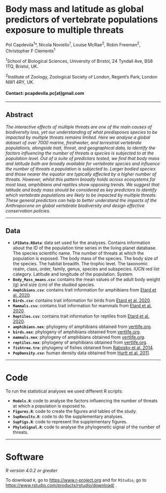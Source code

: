 # Body mass and latitude as global predictors of vertebrate populations exposure to multiple threats

Pol Capdevila<sup>1</sup>*, Nicola Noviello<sup>1</sup>, Louise McRae<sup>2</sup>, Robin Freeman<sup>2</sup>, Christopher F Clements<sup>1</sup>

<sup>1</sup>School of Biological Sciences, University of Bristol, 24 Tyndall Ave, BS8 1TQ, Bristol, UK. 

<sup>2</sup>Institute of Zoology, Zoological Society of London, Regent’s Park, London NW1 4RY, UK.

#### Contact: pcapdevila.pc[at]gmail.com

---

## Abstract

_The interactive effects of multiple threats are one of the main causes of biodiversity loss, yet our understanding of what predisposes species to be impacted by multiple threats remains limited. Here we analyse a global dataset of over 7000 marine, freshwater, and terrestrial vertebrate populations, alongside trait, threat, and geographical data, to identify the factors influencing the number of threats a species is subjected to at the population level. Out of a suite of predictors tested, we find that body mass and latitude both are broadly available for vertebrate species and influence the number of threats a population is subjected to. Larger bodied species and those nearer the equator are typically affected by a higher number of threats. However, whilst this pattern broadly holds across ecosystems for most taxa, amphibians and reptiles show opposing trends. We suggest that latitude and body mass should be considered as key predictors to identify which vertebrate populations are likely to be impacted by multiple threats. These general predictors can help to better understand the impacts of the Anthropocene on global vertebrate biodiversity and design effective conservation policies._

---

## Data

- __`LPIData.RData`__: data set used for the analyses. Contains information about the ID of the population time series in the living planet database. The species scientific name. The number of threats at which the population is exposed. The body mass of the species. The body size of the species. The habitat breadth. The trophic level. The taxonomic realm, class, order, family, genus, species and subspecies. IUCN red list category. Latitude and longitude of the population. System.   
- __`Body_Mass_means.csv`__: contains the mean values of the adult body weight (g) and size (cm) of the studied species.
- __`Amphibians.csv`__: contains trait information for amphibians from [Etard et al. 2020](https://doi.org/10.1111/geb.13184).
- __`Birds.csv`__: contains trait information for birds from [Etard et al. 2020](https://doi.org/10.1111/geb.13184).
- __`Mammals.csv`__: contains trait information for mammals from [Etard et al. 2020](https://doi.org/10.1111/geb.13184).
- __`Reptiles.csv`__: contains trait information for reptiles from [Etard et al. 2020](https://doi.org/10.1111/geb.13184).
- __`amphibians.nex`__: phylogeny of amphibians obtained from [vertlife.org](https://vertlife.org/).  
- __`birds.nex`__: phylogeny of amphibians obtained from [vertlife.org](https://vertlife.org/).  
- __`mammals.nex`__: phylogeny of amphibians obtained from [vertlife.org](https://vertlife.org/).
- __`reptiles.nex`__: phylogeny of amphibians obtained from [vertlife.org](https://vertlife.org/).
- __`fishtree.tre`__: phylogeny of fishes obtained from [Rabosky et al. 2014](https://www.nature.com/articles/s41586-018-0273-1).
- __`PopDensity.csv`__: human density data obtained from [Hurtt et al. 2011](https://link.springer.com/article/10.1007/s10584-011-0153-2).

---

# Code

To run the statistical analyses we used different R scripts: 

- __`Models.R`__: code to analyse the factors influencing the number of threats at which a population is exposed to.
- __`Figures.R`__: code to create the figures and tables of the study. 
- __`SupResults.R`__: code to do the supplementary analyses. 
- __`SupFigs.R`__: code to represent the supplementary figures. 
- __`PhyloSignal.R`__: code to analyse the phylogenetic signal of the number of threats. 

---

# Software

_R version 4.0.2 or greater_

To download `R`, go to https://www.r-project.org and for `RStudio`, go to https://www.rstudio.com/products/rstudio/download/ .
